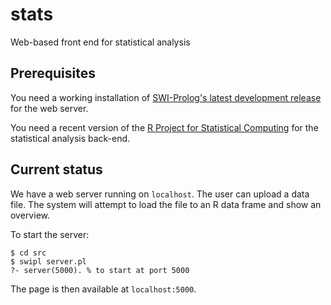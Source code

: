 # stats
Web-based front end for statistical analysis

## Prerequisites
You need a working installation of [SWI-Prolog's latest development release](http://www.swi-prolog.org/git.html) for the web server.

You need a recent version of the [R Project for Statistical Computing](https://www.r-project.org/) for the statistical analysis back-end.

## Current status
We have a web server running on `localhost`.
The user can upload a data file.
The system will attempt to load the file to an R data frame and show an overview.

To start the server:

~~~~
$ cd src
$ swipl server.pl
?- server(5000). % to start at port 5000
~~~~

The page is then available at `localhost:5000`.
